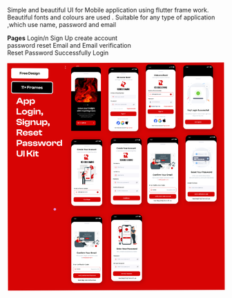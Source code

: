 Simple and beautiful UI for Mobile application using flutter frame work.
Beautiful fonts and colours are used .
Suitable for any type of application ,which use name, password and email 

**Pages**
Login/n 
Sign Up 
create account  
password reset
Email and Email verification  
Reset Password 
Successfully Login 

[![App Preview](assets/UI_designs.png)](assets/UI_designs.png)





